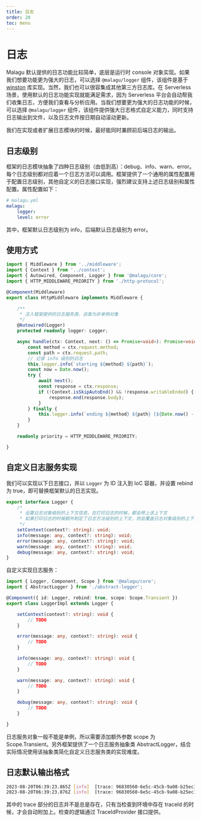 ```yaml
---
title: 日志
order: 20
toc: menu
---
```


# 日志

Malagu 默认提供的日志功能比较简单，底层是运行时 console 对象实现。如果我们想要功能更为强大的日志，可以选择 `@malagu/logger` 组件，该组件是基于 [winston](https://www.npmjs.com/package/winston) 库实现。当然，我们也可以很容集成其他第三方日志库。在 Serverless 场景，使用默认的日志功能实现就能满足需求，因为 Serverless 平台会自动帮我们收集日志，方便我们查看与分析应用。当我们想要更为强大的日志功能的时候，可以选择  `@malagu/logger` 组件，该组件提供强大日志格式自定义能力，同时支持日志输出到文件，以及日志文件按日期自动滚动更新。

我们在实现或者扩展日志模块的时候，最好能同时兼顾前后端日志的输出。

## 日志级别

框架的日志模块抽象了四种日志级别（由低到高）：debug、info、warn、error。每个日志级别都对应着一个日志方法可以调用。框架提供了一个通用的属性配置用于配置日志级别，其他自定义的日志接口实现，强烈建议支持上述日志级别和属性配置。属性配置如下：
```yaml
# malagu.yml
malagu:
	logger:
  	level: error
```

其中，框架默认日志级别为 info，后端默认日志级别为 error。


## 使用方式


```typescript
import { Middleware } from '../middleware';
import { Context } from '../context';
import { Autowired, Component, Logger } from '@malagu/core';
import { HTTP_MIDDLEWARE_PRIORITY } from './http-protocol';

@Component(Middleware)
export class HttpMiddleware implements Middleware {

    /**
     * 注入框架提供的日志服务类，该类为非单例对象
     */
    @Autowired(Logger)
    protected readonly logger: Logger;

    async handle(ctx: Context, next: () => Promise<void>): Promise<void> {
        const method = ctx.request.method;
        const path = ctx.request.path;
        // 记录 info 级别的日志
        this.logger.info(`starting ${method} ${path}`);
        const now = Date.now();
        try {
            await next();
            const response = ctx.response;
            if (!Context.isSkipAutoEnd() && !response.writableEnded) {
                response.end(response.body);
            }
        } finally {
            this.logger.info(`ending ${method} ${path} [${Date.now() - now}ms]`);
        }
    }

    readonly priority = HTTP_MIDDLEWARE_PRIORITY;

}
```


## 自定义日志服务实现


我们可以实现以下日志接口，并以 `Logger` 为 ID 注入到 IoC 容器，并设置 rebind 为 true，即可替换框架默认的日志实现。


```typescript
export interface Logger {
    /*
     * 设置日志对象级别的上下文信息，在打印日志的时候，都会带上该上下文
     * 如果打印日志的时候额外制定了日志方法级别的上下文，则会覆盖日志对象级别的上下文
     */
    setContext(context?: string): void;
    info(message: any, context?: string): void;
    error(message: any, context?: string): void;
    warn(message: any, context?: string): void;
    debug(message: any, context?: string): void;
}
```

自定义实现日志服务：

```typescript
import { Logger, Component, Scope } from '@malagu/core';
import { AbstractLogger } from './abstract-logger';

@Component({ id: Logger, rebind: true, scope: Scope.Transient })
export class LoggerImpl extends Logger {

    setContext(context?: string): void {
        // TODO
    }

    error(message: any, context?: string): void {
        // TODO
    }

    info(message: any, context?: string): void {
        // TODO
    }

    warn(message: any, context?: string): void {
        // TODO
    }

    debug(message: any, context?: string): void {
        // TODO
    }

}

```

日志服务对象一般不能是单例，所以需要添加额外参数 scope 为 Scope.Transient。另外框架提供了一个日志服务抽象类 AbstractLogger，结合实际情况使用该抽象类简化自定义日志服务类的实现难度。



## 日志默认输出格式

```bash
2023-08-20T06:39:23.865Z [info]  [trace: 96830560-6e5c-45cb-9a08-b25ec16b1ca4] starting GET /
2023-08-20T06:39:23.876Z [info]  [trace: 96830560-6e5c-45cb-9a08-b25ec16b1ca4] ending GET / [10ms]
```

其中的 trace 部分的日志并不是总是存在，只有当检查到环境中存在 traceId 的时候，才会自动附加上。检查的逻辑通过 TraceIdProvider 接口提供。


